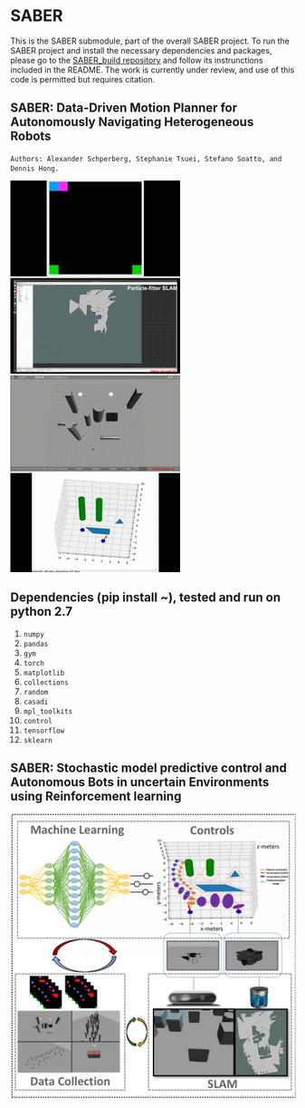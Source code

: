# SABER
This is the SABER submodule, part of the overall SABER project. To run the SABER project and install the necessary dependencies and packages, please go to the [SABER_build repository](https://github.com/stephanietsuei/SABER_build) and follow its instrunctions included in the README.
The work is currently under review, and use of this code is permitted but requires citation.

## SABER: Data-Driven Motion Planner for Autonomously Navigating Heterogeneous Robots
`Authors: Alexander Schperberg, Stephanie Tsuei, Stefano Soatto, and Dennis Hong.`

<img src="https://github.com/AlexS28/SABER/blob/master/gif_1.gif" width="300">
<img src="https://github.com/AlexS28/SABER/blob/master/gif_3.gif" width="300"><img src="https://github.com/AlexS28/SABER/blob/master/gif_4.gif" width="300">
<img src="https://github.com/AlexS28/SABER/blob/master/gif_5.gif" width="300">

## Dependencies (pip install ~), tested and run on python 2.7
1. `numpy`
2. `pandas`
3. `gym`
4. `torch`
5. `matplotlib`
6. `collections`
7. `random`
8. `casadi`
9. `mpl_toolkits`
10. `control`
11. `tensorflow`
12. `sklearn`
## SABER: Stochastic model predictive control and Autonomous Bots in uncertain Environments using Reinforcement learning
![](intro_pic.png)
